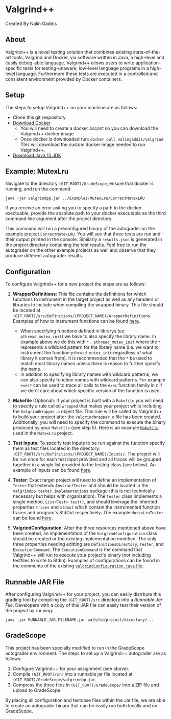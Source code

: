 # Valgrind++

Created By Nalin Gaddis

## About

Valgrind++ is a novel testing solution that combines existing state-of-the-art tools, Valgrind and Docker, via software written in Java, a high-level and easily debug-able language. Valgrind++ allows users to write application-specific tests for testing-unaware, low-level language programs in a high-level language. Furthermore these tests are executed in a controlled and consistent environment provided by Docker containers. 

## Setup

The steps to setup Valgrind++ on your machine are as follows:

* Clone this git respository
* [Download Docker](https://docs.docker.com/get-docker/)
    * You will need to create a docker accont so you can download the Valgrind++ docker image
    * Once docker is downloaded run: `docker pull nalingaddis/valgrind`. This will download the custom docker image needed to run Valgrind++.
* [Download Java 15 JDK](https://www.oracle.com/java/technologies/javase/jdk15-archive-downloads.html) 

## Example: MutexLru

 Navigate to the directory `(GIT_ROOT)/GradeScope`, ensure that docker is running, and run the command 
 
 `java -jar valgrindpp.jar ../Examples/MutexLru/CorrectMutexLRU`
 
 If you receive an error asking you to specify a path to the docker exectuable, provide the absolute path to your docker executable as the third command line argument after the project directory.
 
 This command will run a preconfigured binary of the autograder on the example project `CorrectMutexLRU`. You will see that three tests are run and their output printed in the console. Similarly a `results.json` is generated in the project directory containing the test results. Feel free to run the autograder on the other example projects as well and observe that they produce different autograder results.

 ## Configuration

 To configure Valgrind++ for a new project the steps are as follows:
 
 1. __WrapperDefinitions__: This file contains the definitions for which functions to instrument in the target project as well as any headers or libraries to include when compiling the wrapped binary. This file should be located at `(GIT_ROOT)/src/Definitions/(PROJECT_NAME)/WrapperDefinitions`. Examples of how to instrument functions can be found [here](https://github.com/nalingaddis/ValgrindWrappingTool/blob/main/src/Definitions/MutexLru/WrapperDefinitions). 
    * When specifying functions defined in librarys (ex: `pthread_mutex_init`) we have to also specify the library name. In example above we do this with `*, pthread_mutex_init` where the `*` represents a wildcard pattern for the library name (i.e. we want to instrument the function `pthread_mutex_init` regardless of what library it comes from). It is recommended that the `*` be used to match most library names unless there is reason to further specify the name.
    * In addition to specifying library names with wildcard patterns, we can also specify function names with wildcard patterns. For example `exec*` can be used to trace all calls to the `exec` function family in `C` if we don't care about which specific version of the function is used.

2. __Makefile__ (Optional): If your project is built with a `Makefile` you will need to specify a rule called `wrapped` that makes your project while including the `ValgrindWrapper.o` object file. This rule will be called by Valgrind++ to build your project after the `ValgrindWrapper.o` file has been created. Additionally, you will need to specify the command to execute the binary produced by your `Makefile` (see step 5). Here is an example [`Makefile`](https://github.com/nalingaddis/ValgrindWrappingTool/blob/main/Examples/MutexLru/CorrectMutexLRU/Makefile) used in the `MutexLru` project. 

2. __Test Inputs__: To specify test inputs to be run against the function specify them as text files located in the directory: `(GIT_ROOT)/src/Definitions/(PROJECT_NAME)/Inputs/`. The project will be run once for each test input provided and all traces will be grouped together in a single list provided to the testing class (see below). An example of inputs can be found [here](https://github.com/nalingaddis/ValgrindWrappingTool/tree/main/src/Definitions/ProducerConsumer/Inputs).

3. __Tester__: Exact target project will need to define an implementation of `Tester` that extends `AbstractTester` and should be located in the `valgrindpp.tester.implementations` package (this is not technically necessary but helps with organization). The `Tester` class implements a single method, `List<Test> test()`, and should leverage the inherited properties `traces` and `stdout` which contain the instrumented function traces and program's StdOut respectively. The example `MutexLruTester` can be found [here](https://github.com/nalingaddis/ValgrindWrappingTool/blob/main/src/valgrindpp/tester/implementations/MutexLruTester.java).

4. __ValgrindConfiguration__: After the three resources mentioned above have been created, an implementation of the `ValgrindConfiguration` class should be created or the existing implementation modified. The only three properties needing editting are `DefinitionsDirectory`, `Tester`, and `ExecutionCommand`. The `ExecutionCommand` is the command that Valgrind++ will run to execute your project's binary (not including testfiles to write to StdIn). Examples of configurations can be found in the comments of the existing [`ValgrindConfiguration.java` file](https://github.com/nalingaddis/ValgrindWrappingTool/blob/main/src/valgrindpp/main/ValgrindConfiguration.java).

## Runnable JAR File

After configuring Valgrind++ for your project, you can easily distrbute this grading tool by compiling the `(GIT_ROOT)/src` directory into a _Runnable Jar File_. Developers with a copy of this JAR file can easily test their version of the project by running:

`java -jar RUNNABLE_JAR_FILENAME.jar path/to/project/directory/...`

## GradeScope

This project has been specially modified to run in the GradeScope autograder environment. The steps to set up a Valgrind++ autograder are as follows:

1. Configure Valgrind++ for your assignment (see above).
2. Compile `(GIT_ROOT)/src` into a runnable jar file located at `(GIT_ROOT)/GradeScope/valgrindpp.jar`.
3. Compress the three files in `(GIT_ROOT)/GradeScope/` into a ZIP file and upload to GradeScope.

By placing all configuration and testcase files within the Jar file, we are able to create an autograder binary that can be easily run both locally and on GradeScope.